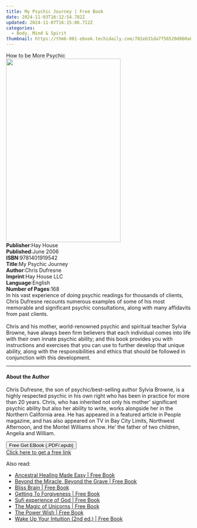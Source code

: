 ```yaml
---
title: My Psychic Journey | Free Book
date: 2024-11-03T16:12:54.782Z
updated: 2024-11-07T16:15:06.712Z
categories:
  - Body, Mind & Spirit
thumbnail: https://thmb-001-ebook.techidaily.com/781eb31da7f56520d860a848d93d1cb84a28f95bae9fb0216a58783593551159.jpg
---
```

<main id="book-container">
  <div class="flex flex-col">
    <div class="book-brief flex-1 py-6 px-4 sm:p-6 md:py-10 md:px-8">
      <!-- brief-->
      <div class="book-brief-main">How to be More Psychic</div>
    </div>
    <div
      class="book-meta-info flex-1 grid gap-4 col-start-1 col-end-3 row-start-1 sm:mb-6 sm:grid-cols-4 lg:gap-6 lg:col-start-2 lg:row-end-6 lg:row-span-6 lg:mb-0"
    >
      <div
        class="book-meta-info-left place-content-center mt-4 p-4 text-sm leading-6 col-start-2 col-span-2 dark:text-slate-400"
      >
        <img
          class="w-full h-500 object-cover rounded-lg sm:h-255 sm:col-span-2 lg:col-span-full"
          src="https://img-001-ebook.techidaily.com/78f97495377aaaed257e0f64641f79776f266d5284ad44358e380fb34d3d5b8f.jpg"
          alt=""
          width="312"
          height="500"
        />
      </div>
      <div
        class="book-meta-info-right mt-2 col-start-1 row-start-2 col-span-3 self-center"
      >
        <!-- meta data  -->
        <div class="flex flex-col px-4 md:px-8">
          <div class="flex-1">
            <strong>Publisher</strong>:<span class="px-2">Hay House</span>
          </div>
          <div class="flex-1">
            <strong>Published</strong>:<span class="px-2">June 2006</span>
          </div>
          <div class="flex-1">
            <strong>ISBN</strong>:<span class="px-2">9781401919542</span>
          </div>
          <div class="flex-1">
            <strong>Title</strong>:<span class="px-2">My Psychic Journey</span>
          </div>
          <div class="flex-1">
            <strong>Author</strong>:<span class="px-2">Chris Dufresne</span>
          </div>
          <div class="flex-1">
            <strong>Imprint</strong>:<span class="px-2">Hay House LLC</span>
          </div>
          <div class="flex-1">
            <strong>Language</strong>:<span class="px-2">English</span>
          </div>
          <div class="flex-1">
            <strong>Number of Pages</strong>:<span class="px-2">168</span>
          </div>
        </div>
      </div>
    </div>
    <div class="book-description flex-1 py-6 px-4 sm:p-6 md:py-10 md:px-8">
      <div class="book-description-main">
        <div accordion-content="" id="description">
          In his vast experience of doing psychic readings for thousands of
          clients, Chris Dufresne recounts numerous examples of some of his most
          memorable and significant psychic consultations, along with many
          affidavits from past clients. <br /><br />Chris and his mother,
          world-renowned psychic and spiritual teacher Sylvia Browne, have
          always been firm believers that each individual comes into life with
          their own innate psychic ability; and this book provides you with
          instructions and exercises that you can use to further develop that
          unique ability, along with the responsibilities and ethics that should
          be followed in conjunction with this development.
        </div>
      </div>
    </div>
    <div class="book-excerpts flex-1 py-6 px-4 sm:p-6 md:py-10 md:px-8">
      <!-- excerpts-->
      <div class="book-excerpts-main">
        <hr />
        <h4 class="placeholder placeholder-heading">
          <span>About the Author</span>
        </h4>
        <p>
          Chris Dufresne, the son of psychic/best-selling author Sylvia Browne,
          is a highly respected psychic in his own right who has been in
          practice for more than 20 years. Chris, who has inherited not only his
          mother’ significant psychic ability but also her ability to write,
          works alongside her in the Northern California area. He has appeared
          in a featured article in People magazine, and has also appeared on TV
          in Bay City Limits, Northwest Afternoon, and the Montel Williams show.
          He’ the father of two children, Angelia and William.
        </p>
      </div>
    </div>
    <div
      class="book-about-author flex-1 py-6 px-4 sm:p-6 md:py-10 md:px-8"
    ></div>
    <div class="book-free-get flex-1 py-6 px-4 sm:p-6 md:py-10 md:px-8">
      <button
        id="btn-free-get"
        class="bg-blue-500 hover:bg-blue-700 text-white font-bold py-2 px-4 rounded"
      >
        Free Get EBook (.PDF/.epub)
      </button>
      <div id="countdown-display" class="px-2 text-lg mt-2"></div>
      <a
        id="free-link"
        class="hidden bg-blue-500 hover:bg-blue-700 text-white font-bold py-2 px-4 rounded"
        href="https://www.ebooks.com/en-us/book/96317531/my-psychic-journey/chris-dufresne/"
        target="_blank"
        >Click here to get a free link</a
      >
    </div>
    <script>
      let countdownTime = 0;
      let countdownInterval = null;
      document
        .getElementById('btn-free-get')
        .addEventListener('click', startCountdown);
      function startCountdown() {
        countdownTime = new Date().getTime() + 60000 * 3;
        countdownInterval = setInterval(updateCountdown, 1000);
        document.getElementById('btn-free-get').disabled = true;
        document
          .getElementById('btn-free-get')
          .classList.add('bg-gray-500', 'cursor-not-allowed');
      }
      function updateCountdown() {
        let currentTime = new Date().getTime();
        let timeLeft = countdownTime - currentTime;
        let secondsLeft = Math.floor(timeLeft / 1000);
        document.getElementById('countdown-display').innerHTML =
          `Remaining time: ${secondsLeft} seconds.`;
        if (secondsLeft <= 0) {
          clearInterval(countdownInterval);
          document.getElementById('btn-free-get').classList.add('hidden');
          document.getElementById('free-link').classList.remove('hidden');
          document.getElementById('countdown-display').innerHTML = '';
        }
      }
    </script>
  </div>
</main>

<ins class="adsbygoogle"
      style="display:block"
      data-ad-client="ca-pub-7571918770474297"
      data-ad-slot="8358498916"
      data-ad-format="auto"
      data-full-width-responsive="true"></ins>
    

<span class="atpl-alsoreadstyle">Also read:</span>
<div><ul>
<li><a href="https://novels-ebooks.techidaily.com/209891146-9781788173995-ancestral-healing-made-easy/"><u>Ancestral Healing Made Easy | Free Book</u></a></li>
<li><a href="https://novels-ebooks.techidaily.com/209890865-9781620236512-beyond-the-miracle-beyond-the-grave/"><u>Beyond the Miracle, Beyond the Grave | Free Book</u></a></li>
<li><a href="https://novels-ebooks.techidaily.com/209891144-9781401957766-bliss-brain/"><u>Bliss Brain | Free Book</u></a></li>
<li><a href="https://novels-ebooks.techidaily.com/209887458-9781734066395-getting-to-forgiveness/"><u>Getting To Forgiveness | Free Book</u></a></li>
<li><a href="https://novels-ebooks.techidaily.com/209887470-9781951147433-sufi-experience-of-god/"><u>Sufi experience of God | Free Book</u></a></li>
<li><a href="https://novels-ebooks.techidaily.com/209891142-9781788174329-the-magic-of-unicorns/"><u>The Magic of Unicorns | Free Book</u></a></li>
<li><a href="https://novels-ebooks.techidaily.com/209891104-9781984880437-the-power-wish/"><u>The Power Wish | Free Book</u></a></li>
<li><a href="https://novels-ebooks.techidaily.com/209887677-9780578601588-wake-up-your-intuition-2nd-ed/"><u>Wake Up Your Intuition (2nd ed.) | Free Book</u></a></li>
</ul></div>

